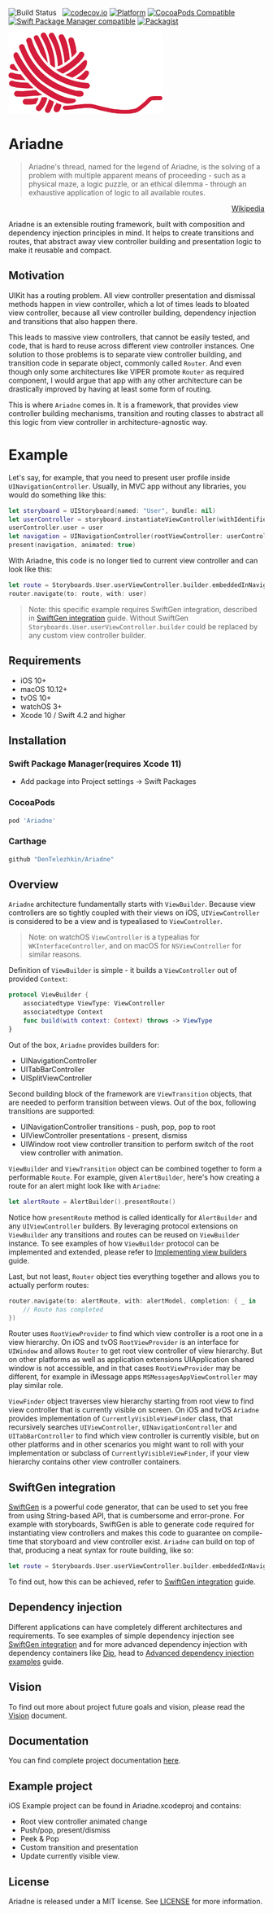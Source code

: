 ![Build Status](https://travis-ci.com/DenTelezhkin/Ariadne.svg?branch=master) &nbsp;
[![codecov.io](http://codecov.io/github/DenTelezhkin/Ariadne/coverage.svg?branch=master)](http://codecov.io/github/DenTelezhkin/Ariadne?branch=master)
[![Platform](https://img.shields.io/cocoapods/p/Ariadne.svg?style=flat)](https://dentelezhkin.github.io/Ariadne)
[![CocoaPods Compatible](https://img.shields.io/cocoapods/v/Ariadne.svg)](https://img.shields.io/cocoapods/v/Ariadne.svg)
[![Swift Package Manager compatible](https://img.shields.io/badge/Swift%20Package%20Manager-compatible-brightgreen.svg)](https://github.com/apple/swift-package-manager)
[![Packagist](https://img.shields.io/packagist/l/doctrine/orm.svg)]()

<p align="left">
  <img height="160" src="https://github.com/DenTelezhkin/Ariadne/raw/master/logo.jpg" />
</p>

# Ariadne

> Ariadne's thread, named for the legend of Ariadne, is the solving of a problem with multiple apparent means of proceeding - such as a physical maze, a logic puzzle, or an ethical dilemma - through an exhaustive application of logic to all available routes.

<p align="right">
  <a href="https://en.wikipedia.org/wiki/Ariadne%27s_thread_(logic)">Wikipedia</a>
</p>


Ariadne is an extensible routing framework, built with composition and dependency injection principles in mind. It helps to create transitions and routes, that abstract away view controller building and presentation logic to make it reusable and compact.

## Motivation

UIKit has a routing problem. All view controller presentation and dismissal methods happen in view controller, which a lot of times leads to bloated view controller, because all view controller building, dependency injection and transitions that also happen there.

This leads to massive view controllers, that cannot be easily tested, and code, that is hard to reuse across different view controller instances. One solution to those problems is to separate view controller building, and transition code in separate object, commonly called `Router`. And even though only some architectures like VIPER promote `Router` as required component, I would argue that app with any other architecture can be drastically improved by having at least some form of routing.

This is where `Ariadne` comes in. It is a framework, that provides view controller building mechanisms, transition and routing classes to abstract all this logic from view controller in architecture-agnostic way.

# Example

Let's say, for example, that you need to present user profile inside `UINavigationController`. Usually, in MVC app without any libraries, you would do something like this:

```swift
let storyboard = UIStoryboard(named: "User", bundle: nil)
let userController = storyboard.instantiateViewController(withIdentifier: "UserViewController")
userController.user = user
let navigation = UINavigationController(rootViewController: userController)
present(navigation, animated: true)
```

With Ariadne, this code is no longer tied to current view controller and can look like this:

```swift
let route = Storyboards.User.userViewController.builder.embeddedInNavigation().presentRoute()
router.navigate(to: route, with: user)
```

> Note: this specific example requires SwiftGen integration, described in [SwiftGen integration](Guides/SwiftGen-integration.md) guide.
> Without SwiftGen `Storyboards.User.userViewController.builder` could be replaced by any custom view controller builder.

## Requirements

* iOS 10+
* macOS 10.12+
* tvOS 10+
* watchOS 3+
* Xcode 10 / Swift 4.2 and higher

## Installation

### Swift Package Manager(requires Xcode 11)

* Add package into Project settings -> Swift Packages

### CocoaPods

```ruby
pod 'Ariadne'
```

### Carthage

```ruby
github "DenTelezhkin/Ariadne"
```

## Overview

`Ariadne` architecture fundamentally starts with `ViewBuilder`. Because view controllers are so tightly coupled with their views on iOS, `UIViewController` is considered to be a view and is typealiased to `ViewController`.

> Note: on watchOS `ViewController` is a typealias for `WKInterfaceController`, and on macOS for `NSViewController` for similar reasons.

Definition of `ViewBuilder` is simple - it builds a `ViewController` out of provided `Context`:

```swift
protocol ViewBuilder {
    associatedtype ViewType: ViewController
    associatedtype Context
    func build(with context: Context) throws -> ViewType
}
```

Out of the box, `Ariadne` provides builders for:

* UINavigationController
* UITabBarController
* UISplitViewController

Second building block of the framework are `ViewTransition` objects, that are needed to perform transition between views. Out of the box, following transitions are supported:

* UINavigationController transitions - push, pop, pop to root
* UIViewController presentations - present, dismiss
* UIWindow root view controller transition to perform switch of the root view controller with animation.

`ViewBuilder` and `ViewTransition` object can be combined together to form a performable `Route`. For example, given `AlertBuilder`, here's how creating a route for an alert might look like with `Ariadne`:

```swift
let alertRoute = AlertBuilder().presentRoute()
```

Notice how `presentRoute` method is called identically for `AlertBuilder` and any `UIViewController` builders. By leveraging protocol extensions on `ViewBuilder` any transitions and routes can be reused on `ViewBuilder` instance. To see examples of how `ViewBuilder` protocol can be implemented and extended, please refer to [Implementing view builders](Guides/Implementing-view-builders.md) guide.

Last, but not least, `Router` object ties everything together and allows you to actually perform routes:

```swift
router.navigate(to: alertRoute, with: alertModel, completion: { _ in
    // Route has completed
})
```

Router uses `RootViewProvider` to find which view controller is a root one in a view hierarchy. On iOS and tvOS `RootViewProvider` is an interface for `UIWindow` and allows `Router` to get root view controller of view hierarchy. But on other platforms as well as application extensions UIApplication shared window is not accessible, and in that cases `RootViewProvider` may be different, for example in iMessage apps `MSMessagesAppViewController` may play similar role.

`ViewFinder` object traverses view hierarchy starting from root view to find view controller that is currently visible on screen. On iOS and tvOS `Ariadne` provides implementation of `CurrentlyVisibleViewFinder` class, that recursively searches `UIViewController`, `UINavigationController` and `UITabBarController` to find which view controller is currently visible, but on other platforms and in other scenarios you might want to roll with your implementation or subclass of `CurrentlyVisibleViewFinder`, if your view hierarchy contains other view controller containers.

## SwiftGen integration

[SwiftGen][swiftgen] is a powerful code generator, that can be used to set you free from using String-based API, that is cumbersome and error-prone. For example with storyboards, SwiftGen is able to generate code required for instantiating view controllers and makes this code to guarantee on compile-time that storyboard and view controller exist. `Ariadne` can build on top of that, producing a neat syntax for route building, like so:

```swift
let route = Storyboards.User.userViewController.builder.embeddedInNavigation().presentRoute()
```

To find out, how this can be achieved, refer to [SwiftGen integration](Guides/SwiftGen-integration.md) guide.

## Dependency injection

Different applications can have completely different architectures and requirements. To see examples of simple dependency injection see [SwiftGen integration](Guides/SwiftGen-integration.md) and for more advanced dependency injection with dependency containers like [Dip][dip], head to [Advanced dependency injection examples](Guides/Advanced-dependency-injection.md) guide.

## Vision

To find out more about project future goals and vision, please read the [Vision](VISION.md) document.

## Documentation

You can find complete project documentation [here](https://dentelezhkin.github.io/Ariadne/).

## Example project

iOS Example project can be found in Ariadne.xcodeproj and contains:

* Root view controller animated change
* Push/pop, present/dismiss
* Peek & Pop
* Custom transition and presentation
* Update currently visible view.

## License

Ariadne is released under a MIT license. See [LICENSE](LICENSE) for more information.

[viper]: https://www.objc.io/issues/13-architecture/viper/
[swiftgen]: https://github.com/SwiftGen/SwiftGen
[dip]: https://github.com/AliSoftware/Dip
